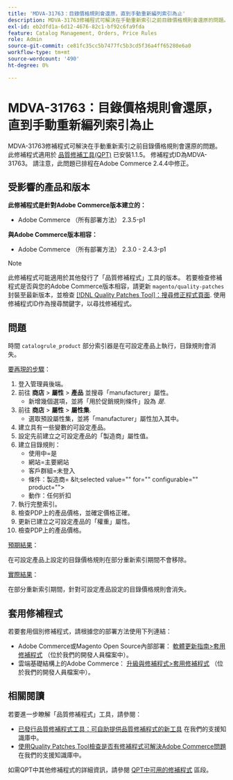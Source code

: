```yaml
---
title: 'MDVA-31763：目錄價格規則會還原，直到手動重新編列索引為止'
description: MDVA-31763修補程式可解決在手動重新索引之前目錄價格規則會還原的問題。 安裝[Quality Patches Tool (QPT)](/help/announcements/adobe-commerce-announcements/magento-quality-patches-released-new-tool-to-self-serve-quality-patches.md) 1.1.5時，即可使用此修補程式。 修補程式ID為MDVA-31763。 請注意，此問題已排程在Adobe Commerce 2.4.4中修正。
exl-id: eb2dfd1a-6d12-4676-82c1-bf92c6fa9fda
feature: Catalog Management, Orders, Price Rules
role: Admin
source-git-commit: ce81fc35cc5b7477fc5b3cd5f36a4ff65280e6a0
workflow-type: tm+mt
source-wordcount: '490'
ht-degree: 0%

---
```


# MDVA-31763：目錄價格規則會還原，直到手動重新編列索引為止

MDVA-31763修補程式可解決在手動重新索引之前目錄價格規則會還原的問題。 此修補程式適用於 [品質修補工具(QPT)](/help/announcements/adobe-commerce-announcements/magento-quality-patches-released-new-tool-to-self-serve-quality-patches.md) 已安裝1.1.5。 修補程式ID為MDVA-31763。 請注意，此問題已排程在Adobe Commerce 2.4.4中修正。

## 受影響的產品和版本

**此修補程式是針對Adobe Commerce版本建立的：**

* Adobe Commerce （所有部署方法） 2.3.5-p1

**與Adobe Commerce版本相容：**

* Adobe Commerce （所有部署方法） 2.3.0 - 2.4.3-p1

>[!NOTE]
>
>此修補程式可能適用於其他發行了「品質修補程式」工具的版本。 若要檢查修補程式是否與您的Adobe Commerce版本相容，請更新 `magento/quality-patches` 封裝至最新版本，並檢查 [[!DNL Quality Patches Tool]：搜尋修正程式頁面](https://devdocs.magento.com/quality-patches/tool.html#patch-grid). 使用修補程式ID作為搜尋關鍵字，以尋找修補程式。

## 問題

時間 `catalogrule_product` 部分索引器是在可設定產品上執行，目錄規則會消失。

<u>要再現的步驟</u>：

1. 登入管理員後端。
1. 前往 **商店** > **屬性** > **產品** 並搜尋「manufacturer」屬性。
   * 新增幾個選項，並將「用於促銷規則條件」設為 *是*.
1. 前往 **商店** > **屬性** > **屬性集**.
   * 選取預設屬性集，並將「manufacturer」屬性加入其中。
1. 建立具有一些變數的可設定產品。
1. 設定先前建立之可設定產品的「製造商」屬性值。
1. 建立目錄規則：
   * 使用中=是
   * 網站=主要網站
   * 客戶群組=未登入
   * 條件：製造商= \&lt;selected value=&quot;&quot; for=&quot;&quot; configurable=&quot;&quot; product=&quot;&quot;>
   * 動作：任何折扣
1. 執行完整索引。
1. 檢查PDP上的產品價格，並確定價格正確。
1. 更新已建立之可設定產品的「權重」屬性。
1. 檢查PDP上的產品價格。

<u>預期結果</u>：

在可設定產品上設定的目錄價格規則在部分重新索引期間不會移除。

<u>實際結果</u>：

在部分重新索引期間，針對可設定產品設定的目錄價格規則會消失。

## 套用修補程式

若要套用個別修補程式，請根據您的部署方法使用下列連結：

* Adobe Commerce或Magento Open Source內部部署： [軟體更新指南>套用修補程式](https://devdocs.magento.com/guides/v2.4/comp-mgr/patching/mqp.html) （位於我們的開發人員檔案中）。
* 雲端基礎結構上的Adobe Commerce： [升級與修補程式>套用修補程式](https://devdocs.magento.com/cloud/project/project-patch.html) （位於我們的開發人員檔案中）。

## 相關閱讀

若要進一步瞭解「品質修補程式」工具，請參閱：

* [已發行品質修補程式工具：可自助提供品質修補程式的新工具](/help/announcements/adobe-commerce-announcements/magento-quality-patches-released-new-tool-to-self-serve-quality-patches.md) 在我們的支援知識庫中。
* [使用Quality Patches Tool檢查是否有修補程式可解決Adobe Commerce問題](/help/support-tools/patches-available-in-qpt-tool/check-patch-for-magento-issue-with-magento-quality-patches.md) 在我們的支援知識庫中。

如需QPT中其他修補程式的詳細資訊，請參閱 [QPT中可用的修補程式](https://support.magento.com/hc/en-us/sections/360010506631-Patches-available-in-MQP-tool-) 區段。
